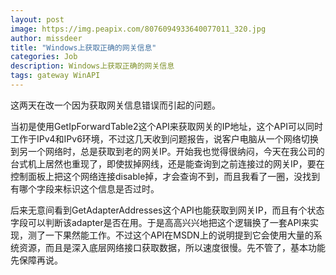 ```yaml
---
layout: post
image: https://img.peapix.com/8076094933640077011_320.jpg
author: missdeer
title: "Windows上获取正确的网关信息"
categories: Job
description: Windows上获取正确的网关信息
tags: gateway WinAPI
---
```

这两天在改一个因为获取网关信息错误而引起的问题。

当初是使用GetIpForwardTable2这个API来获取网关的IP地址，这个API可以同时工作于IPv4和IPv6环境，不过这几天收到问题报告，说客户电脑从一个网络切换到另一个网络时，总是获取到老的网关IP。开始我也觉得很纳闷，今天在我公司的台式机上居然也重现了，即使拔掉网线，还是能查询到之前连接过的网关IP，要在控制面板上把这个网络连接disable掉，才会查询不到，而且我看了一圈，没找到有哪个字段来标识这个信息是否过时。

后来无意间看到GetAdapterAddresses这个API也能获取到网关IP，而且有个状态字段可以判断该adapter是否在用。于是高高兴兴地把这个逻辑换了一套API来实现，测了一下果然能工作。不过这个API在MSDN上的说明提到它会使用大量的系统资源，而且是深入底层网络接口获取数据，所以速度很慢。先不管了，基本功能先保障再说。
